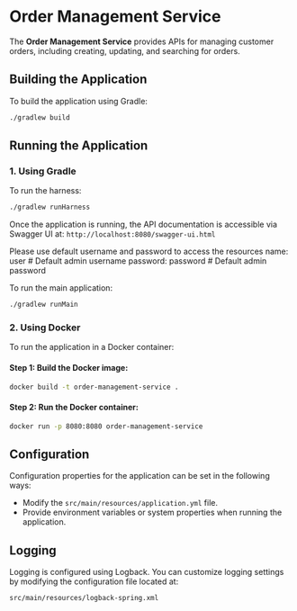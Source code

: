# Order Management Service

The **Order Management Service** provides APIs for managing customer orders, including creating, updating, and searching for orders.

## Building the Application

To build the application using Gradle:
```bash
./gradlew build
```

## Running the Application

### 1. Using Gradle

To run the harness:
```bash
./gradlew runHarness
```

Once the application is running, the API documentation is accessible via Swagger UI at:
`http://localhost:8080/swagger-ui.html`

Please use default username and password to access the resources
name: user  # Default admin username
password: password  # Default admin password


To run the main application:
```bash
./gradlew runMain
```

### 2. Using Docker

To run the application in a Docker container:

#### Step 1: Build the Docker image:
```bash
docker build -t order-management-service .
```

#### Step 2: Run the Docker container:
```bash
docker run -p 8080:8080 order-management-service
```

## Configuration

Configuration properties for the application can be set in the following ways:
- Modify the `src/main/resources/application.yml` file.
- Provide environment variables or system properties when running the application.

## Logging

Logging is configured using Logback. You can customize logging settings by modifying the configuration file located at:
```
src/main/resources/logback-spring.xml
```

